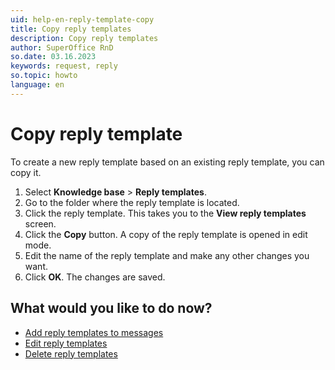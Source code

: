 ```yaml
---
uid: help-en-reply-template-copy
title: Copy reply templates
description: Copy reply templates
author: SuperOffice RnD
so.date: 03.16.2023
keywords: request, reply
so.topic: howto
language: en
---
```


# Copy reply template

To create a new reply template based on an existing reply template, you can copy it.

1. Select **Knowledge base** > **Reply templates**.
2. Go to the folder where the reply template is located.
3. Click the reply template. This takes you to the **View reply templates** screen.
4. Click the **Copy** button. A copy of the reply template is opened in edit mode.
5. Edit the name of the reply template and make any other changes you want.
6. Click **OK**. The changes are saved.

## What would you like to do now?

* [Add reply templates to messages][3]
* [Edit reply templates][5]
* [Delete reply templates][6]

<!-- Referenced links -->
[3]: ../../learn/howto/reply.md
[5]: edit.md
[6]: delete.md

<!-- Referenced images -->

